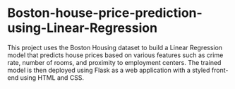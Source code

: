 # Boston-house-price-prediction-using-Linear-Regression
 This project uses the Boston Housing dataset to build a Linear Regression model that predicts house prices based on various features such as crime rate, number of rooms, and proximity to employment centers. The trained model is then deployed using Flask as a web application with a styled front-end using HTML and CSS.
